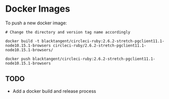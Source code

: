 # Docker Images

To push a new docker image:

```
# Change the directory and version tag name accordingly

docker build -t blacktangent/circleci-ruby:2.6.2-stretch-pgclient11.1-node10.15.1-browsers circleci-ruby/2.6.2-stretch-pgclient11.1-node10.15.1-browsers/

docker push blacktangent/circleci-ruby:2.6.2-stretch-pgclient11.1-node10.15.1-browsers
```

## TODO 

- Add a docker build and release process
